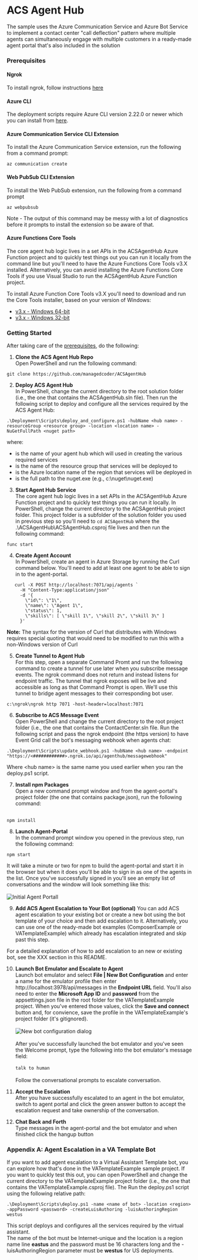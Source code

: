 # ACS Agent Hub
The sample uses the Azure Communication Service and Azure Bot Service to implement a
contact center "call deflection" pattern where multiple agents can simultaneously engage 
with multiple customers in a ready-made agent portal that's also included in the solution

### <a name="Prerequisites"></a>Prerequisites

#### Ngrok
To install ngrok, follow instructions [here](https://ngrok.com/download)

#### Azure CLI
The deployment scripts require Azure CLI version 2.22.0 or newer which you can install from [here](
https://docs.microsoft.com/en-us/cli/azure/install-azure-cli-windows?tabs=azure-cli).

#### Azure Communication Service CLI Extension

To install the Azure Communication Service extension, run the following from a command prompt:
```
az communication create
```
#### Web PubSub CLI Extension
To install the Web PubSub extension, run the following from a command prompt
```
az webpubsub
```
Note - The output of this command may be messy with a lot of diagnostics before it prompts to
install the extension so be aware of that.

#### Azure Functions Core Tools
The core agent hub logic lives in a set APIs in the ACSAgentHub Azure Function project and to quickly
test things out you can run it locally from the command line but you'll need to have the Azure 
Functions Core Tools v3.X installed.  Alternatively, you can avoid installing the Azure Functions Core
Tools if you use Visual Studio to run the ACSAgentHub Azure Function project.

To install Azure Function Core Tools v3.X you'll need to download and run the Core Tools installer, based on your version of Windows:

* [v3.x - Windows 64-bit](https://go.microsoft.com/fwlink/?linkid=2135274)
* [v3.x - Windows 32-bit](https://go.microsoft.com/fwlink/?linkid=2135275)

### <a name="GettingStarted"></a>Getting Started

After taking care of the [prerequisites](#Prerequisites), do the following:

1) **Clone the ACS Agent Hub Repo**  
Open PowerShell and run the following command:
```
git clone https://github.com/managedcoder/ACSAgentHub
```
2) **Deploy ACS Agent Hub**  
In PowerShell, change the current directory to the root solution folder (i.e., the one
that contains the ACSAgentHub.sln file). Then run the following script to deploy and
configure all the services required by the ACS Agent Hub:
```
.\Deployment\Scripts\deploy_and_configure.ps1 -hubName <hub name> -resourceGroup <resource group> -location <location name> -NuGetFullPath <nuget path>
```
where:
- <hub name> is the name of your agent hub which will used in creating the various
required services
- <resource group> is the name of the resource group that services will be deployed to
- <location name> is the Azure location name of the region that services will be deployed in
- <nuget path> is the full path to the nuget.exe (e.g., c:\nuget\nuget.exe)

3) **Start Agent Hub Service**  
The core agent hub logic lives in a set APIs in the ACSAgentHub Azure Function project and
to quickly test things you can run it locally.  In PowerShell, change the current directory
to the ACSAgentHub project folder.  This project folder is a subfolder of the solution
folder you used in previous step so you'll need to ```cd ACSAgentHub``` where the
.\ACSAgentHub\ACSAgentHub.csproj file lives and then run the following command:
```
func start
```
4) **Create Agent Account**  
In PowerShell, create an agent in Azure Storage by running the Curl command below. You'll
need to add at least one agent to be able to sign in to the agent-portal.
```
   curl -X POST http://localhost:7071/api/agents `
     -H "Content-Type:application/json" `
     -d '{
       \"id\": \"1\",
       \"name\": \"Agent 1\",
       \"status\": 1,
       \"skills\": [ \"skill 1\", \"skill 2\", \"skill 3\" ] 
     }'
```
**Note:** The syntax for the version of Curl that distributes with Windows requires special quoting that would need to
be modified to run this with a non-Windows version of Curl

5) **Create Tunnel to Agent Hub**  
For this step, open a separate Command Promt and run the following command to create a 
tunnel for use later when you subscribe message events. The ngrok command does not return 
and instead listens for endpoint traffic.  The tunnel that ngrok exposes will be live and
accessible as long as that Command Prompt is open. We'll use this tunnel to bridge agent
messages to their corresponding bot user.
```
c:\ngrok\ngrok http 7071 -host-header=localhost:7071
```
6) **Subscribe to ACS Message Event**  
Open PowerShell and change the current directory to the root project folder (i.e., the one that contains the
ContactCenter.sln file.  Run the following script and pass the ngrok endpoint (the https version) to have
Event Grid call the bot's messaging webhook when agents chat:
```
.\Deployment\Scripts\update_webhook.ps1 -hubName <hub name> -endpoint "https://<############>.ngrok.io/api/agenthub/messagewebhook"
```
Where \<hub name\> is the same name you used earlier when you ran the deploy.ps1 script.

7) **Install npm Packages**  
Open a new command prompt window and from the agent-portal's project folder (the one that contains package.json), run the following command:<br><br>
```
npm install
```
8) **Launch Agent-Portal**  
In the command prompt window you opened in the previous step, run the following command:
```
npm start
```
It will take a minute or two for npm to build the agent-portal and start it in the browser but when it does you'll be able to sign 
in as one of the agents in the list.  Once you've successfully signed in you'll see an empty list of conversations and the window 
will look something like this:<br><br>
![Initial Agent Portall](doc/InitialAgentPortal.png)

9) **Add ACS Agent Escalation to Your Bot (optional)**
You can add ACS agent escalation to your existing bot or create a new bot using the bot template of your choice and then add
escalation to it.  Alternatively, you can use one of the ready-made bot examples (ComposerExample or VATemplateExample) which
already has escalation integrated and skip past this step.

For a detailed explanation of how to add escalation to an new or existing bot, see the XXX section in this README.

10) **Launch Bot Emulator and Escalate to Agent**  
Launch bot emulator and select **File | New Bot Configuration** and enter a name for the emulator profile then enter
http://localhost:3978/api/messages in the **Endpoint URL** field.  You'll also need to enter the **Microsoft App ID** and **password** 
from the appsettings.json file in the root folder for the VATemplateExample project. When you've entered those values, click the
**Save and connect** button and, for convience, save the profile in the VATemplateExample's project folder (it's gitignored).<br><br>
![New bot configuration dialog](doc/NewBotEmulatorConfigDialog.png)<br><br>
After you've successfully launched the bot emulator and you've seen the Welcome prompt, type the following into the bot emulator's 
message field:<br><br>```talk to human```<br><br>
Follow the conversational prompts to escalate conversation.

11) **Accept the Escalation**  
After you have successfully escalated to an agent in the bot emulator, switch to agent portal and click the green answer button to
accept the escalation request and take ownership of the conversation.

11) **Chat Back and Forth**  
Type messages in the agent-portal and the bot emulator and when finished click the hangup button

### <a name="AddingAgentEscalationToNewOrExistingBot"></a>Appendix A: Agent Escalation in a VA Template Bot
If you want to add agent escalation to a Virtual Assistant Template bot, you can explore
how that's done in the VATemplateExample sample project.  If you want to quickly test this
out, you can open PowerShell and change the current directory to the VATemplateExample 
project folder (i.e., the one that contains the VATemplateExample.csproj file).  The Run
the deploy.ps1 script using the following relative path:
```
.\Deployment\Scripts\deploy.ps1 -name <name of bot> -location <region> -appPassword <password> -createLuisAuthoring -luisAuthoringRegion westus
```
This script deploys and configures all the services required by the virtual assistant.  
The name of the bot must be Internet-unique and the location is a region name 
line **eastus** and the password must be 16 characters long and the -luisAuthoringRegion
parameter must be **westus** for US deployments.